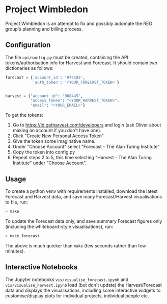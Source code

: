 # Project Wimbledon

Project Wimbledon is an attempt to fix and possibly automate the REG group's
planning and billing process.

## Configuration

The file `api/config.py` must be created, containing the API tokens/authorisation info for Harvest and Forecast. It should contain two dictionaries as follows:

```python
forecast = {'account_id': '974183',
            'auth_token': '<YOUR_FORECAST_TOKEN>'}


harvest = {"account_id": "968445",
           "access_token": "<YOUR_HARVEST_TOKEN>",
           "email": "<YOUR_EMAIL>"}
```

To get the tokens: 
1) Go to https://id.getharvest.com/developers and login (ask Oliver about making an account if you don't have one).
2) Click "Create New Personal Access Token"
3) Give the token some imaginative name.
4) Under "Choose Account" select "Forecast - The Alan Turing Institute"
5) Copy the token into config.py
5) Repeat steps 2 to 5, this time selecting "Harvest - The Alan Turing Institute" under "Choose Account".

## Usage

To create a python venv with requirements installed, download the latest Forecast and Harvest data, and save many Forecast/Harvest visualisations to file, run:
```bash
> make
```

To update the Forecast data only, and save summary Forecast figures only (including the whiteboard-style visualisations), run:
```bash
> make forecast 
```
The above is much quicker than `make` (few seconds rather than few minutes).

## Interactive Notebooks

The Jupyter notebooks `vis/visualise_forecast.ipynb` and `vis/visualise_harvest.ipynb` load (but don't update) the Harvest/Forecast data and displays the visualisations, including some interactive widgets to customise/display plots for individual projects, individual people etc.
